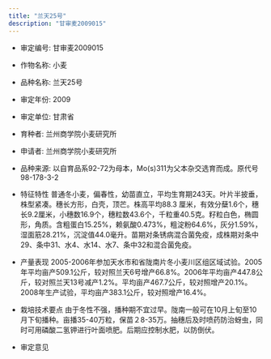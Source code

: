 ```yaml
---
title: "兰天25号"
description: "甘审麦2009015"
---
```

* 审定编号:  甘审麦2009015

*  作物名称:  小麦

*  品种名称:  兰天25号

*  审定年份:  2009

*  审定单位:  甘肃省

* 育种者:  兰州商学院小麦研究所

*  申请者:  兰州商学院小麦研究所

*  品种来源:  以自育品系92-72为母本，Mo(s)311为父本杂交选育而成。原代号98-178-3-2

*  特征特性
普通冬小麦，偏春性，幼苗直立，平均生育期243天。叶片半披垂，株型紧凑。穗长方形，白壳，顶芒。株高平均88.3 厘米，有效分蘖1.6个，穗长9.2厘米，小穗数16.9个，穗粒数43.6个，千粒重40.5克。籽粒白色，椭圆形，角质。含粗蛋白15.25%，赖氨酸0.473%，粗淀粉64.6%，灰分1.59%，湿面筋28.21%，沉淀值44.0毫升。苗期对条锈病混合菌免疫，成株期对条中29、条中31、水4、水14、水7、条中32和混合菌免疫。

*  产量表现
2005-2006年参加天水市和省陇南片冬小麦川区组区域试验。2005年平均亩产509.1公斤，较对照兰天6号增产66.8%。2006年平均亩产447.8公斤，较对照兰天13号减产1.2%。平均亩产467.7公斤，较对照增产20.1%。2008年生产试验，平均亩产383.1公斤，较对照增产16.4%。

*  栽培技术要点
由于冬性不强，播种期不宜过早。陇南一般可在10月上旬至10月下旬播种。亩播35-40万粒，保苗２8-35万。抽穗后及时喷药防治蚜虫，同时可用磷酸二氢钾进行叶面喷肥。后期应控制水肥，以防倒伏。

*  审定意见

